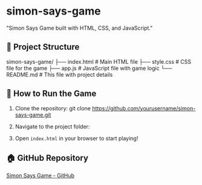 # simon-says-game
"Simon Says Game built with HTML, CSS, and JavaScript."
## 📂 Project Structure
simon-says-game/ ├── index.html # Main HTML file ├── style.css # CSS file for the game ├── app.js # JavaScript file with game logic └── README.md # This file with project details
## 🚀 How to Run the Game

1. Clone the repository:
git clone https://github.com/yourusername/simon-says-game.git

2. Navigate to the project folder:

3. Open `index.html` in your browser to start playing!

## 🏠 GitHub Repository

[Simon Says Game - GitHub](https://github.com/yourusername/simon-says-game)
